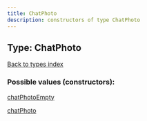 ```yaml
---
title: ChatPhoto
description: constructors of type ChatPhoto
---
```

## Type: ChatPhoto  
[Back to types index](index.md)



### Possible values (constructors):

[chatPhotoEmpty](../constructors/chatPhotoEmpty.md)  

[chatPhoto](../constructors/chatPhoto.md)  

